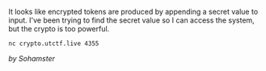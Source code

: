 It looks like encrypted tokens are produced by appending a secret value to input. I've been trying to find the secret value so I can access the system, but the crypto is too powerful.

`nc crypto.utctf.live 4355`

_by Sohamster_
